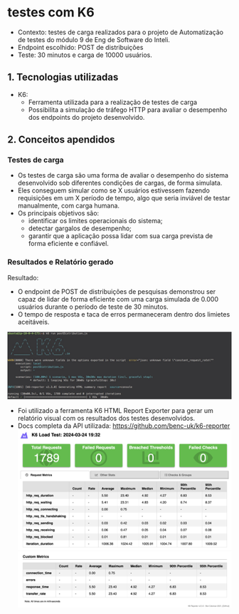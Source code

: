 # testes com K6
- Contexto: testes de carga realizados para o projeto de Automatização de testes do módulo 9 de Eng de Software do Inteli.
- Endpoint escolhido: POST de distribuições
- Teste: 30 minutos e carga de 10000 usuários.
## 1. Tecnologias utilizadas
- K6:
  - Ferramenta utilizada para a realização de testes de carga
  - Possibilita a simulação de tráfego HTTP para avaliar o desempenho dos endpoints do projeto desenvolvido.
## 2. Conceitos apendidos
### Testes de carga
- Os testes de carga são uma forma de avaliar o desempenho do sistema desenvolvido sob diferentes condições de cargas, de forma simulata.
- Eles conseguem simular como se X usuários estivessem fazendo requisições em um X período de tempo, algo que seria inviável de testar manualmente, com carga humana.
- Os principais objetivos são:
  - identificar os limites operacionais do sistema;
  - detectar gargalos de desempenho;
  - garantir que a aplicação possa lidar com sua carga prevista de forma eficiente e confiável.
### Resultados e Relatório gerado
Resultado: 
- O endpoint de POST de distribuições de pesquisas demonstrou ser capaz de lidar de forma eficiente com uma carga simulada de 0.000 usuários durante o período de teste de 30 minutos. 
- O tempo de resposta e taca de erros permaneceram dentro dos limietes aceitáveis.

![output](./assets/output.png)
- Foi utilizado a ferramenta K6 HTML Report Exporter para gerar um relatório visual com os resultados dos testes desenvolvidos.
- Docs completa da API utilizada: https://github.com/benc-uk/k6-reporter
![k6](./assets/img1.png)
![k6](./assets/img2.png)
